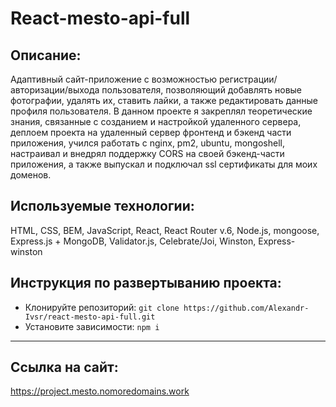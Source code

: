 # React-mesto-api-full
## Описание:
Адаптивный сайт-приложение с возможностью регистрации/авторизации/выхода пользователя, позволяющий добавлять новые фотографии, удалять их, ставить лайки, а также редактировать данные профиля пользователя.
В данном проекте я закреплял теоретические знания, связанные с созданием и настройкой удаленного сервера, деплоем проекта на удаленный сервер фронтенд и бэкенд части приложения, учился работать с nginx, pm2, ubuntu, mongoshell, настраивал и внедрял поддержку CORS на своей бэкенд-части приложения, а также выпускал и подключал ssl сертификаты для моих доменов.
## Используемые технологии:
HTML, CSS, BEM, JavaScript, React, React Router v.6, Node.js, mongoose, Express.js + MongoDB, Validator.js, Celebrate/Joi, Winston, Express-winston

## Инструкция по развертыванию проекта:
+ Клонируйте репозиторий:
``
git clone https://github.com/Alexandr-Ivsr/react-mesto-api-full.git
``
+ Установите зависимости:
``
npm i
``
___
## Ссылка на сайт:
https://project.mesto.nomoredomains.work
